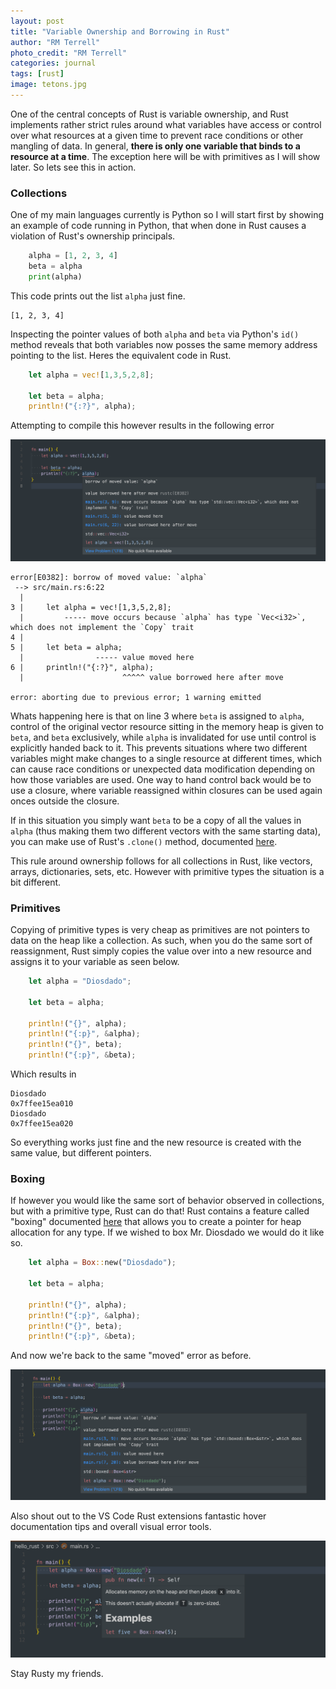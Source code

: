```yaml
---
layout: post
title: "Variable Ownership and Borrowing in Rust"
author: "RM Terrell"
photo_credit: "RM Terrell"
categories: journal
tags: [rust]
image: tetons.jpg
---
```


One of the central concepts of Rust is variable ownership, and Rust implements rather strict rules around what variables have access or control over what resources at a given time to prevent race conditions or other mangling of data. In general, **there is only one variable that binds to a resource at a time**. The exception here will be with primitives as I will show later. So lets see this in action.

### Collections

One of my main languages currently is Python so I will start first by showing an example of code running in Python, that when done in Rust causes a violation of Rust's ownership principals.

```python
    alpha = [1, 2, 3, 4]
    beta = alpha
    print(alpha)
```

This code prints out the list `alpha` just fine.

```console
[1, 2, 3, 4]
```

Inspecting the pointer values of both `alpha` and `beta` via Python's `id()` method reveals that both variables now posses the same memory address pointing to the list. Heres the equivalent code in Rust.

```rust
    let alpha = vec![1,3,5,2,8];

    let beta = alpha;
    println!("{:?}", alpha);
```

Attempting to compile this however results in the following error

![rust_ownership_violation](/assets/img/rust-ownership/nope.png)

```console
error[E0382]: borrow of moved value: `alpha`
 --> src/main.rs:6:22
  |
3 |     let alpha = vec![1,3,5,2,8];
  |         ----- move occurs because `alpha` has type `Vec<i32>`, which does not implement the `Copy` trait
4 |
5 |     let beta = alpha;
  |                ----- value moved here
6 |     println!("{:?}", alpha);
  |                      ^^^^^ value borrowed here after move

error: aborting due to previous error; 1 warning emitted
```

Whats happening here is that on line 3 where `beta` is assigned to `alpha`, control of the original vector resource sitting in the memory heap is given to `beta`, and `beta` exclusively, while `alpha` is invalidated for use until control is explicitly handed back to it. This prevents situations where two different variables might make changes to a single resource at different times, which can cause race conditions or unexpected data modification depending on how those variables are used. One way to hand control back would be to use a closure, where variable reassigned within closures can be used again onces outside the closure.

If in this situation you simply want `beta` to be a copy of all the values in `alpha` (thus making them two different vectors with the same starting data), you can make use of Rust's `.clone()` method, documented [here](https://doc.rust-lang.org/std/clone/trait.Clone.html).

This rule around ownership follows for all collections in Rust, like vectors, arrays, dictionaries, sets, etc. However with primitive types the situation is a bit different.

### Primitives

Copying of primitive types is very cheap as primitives are not pointers to data on the heap like a collection. As such, when you do the same sort of reassignment, Rust simply copies the value over into a new resource and assigns it to your variable as seen below.

```rust
    let alpha = "Diosdado";

    let beta = alpha;

    println!("{}", alpha);
    println!("{:p}", &alpha);
    println!("{}", beta);
    println!("{:p}", &beta);
```

Which results in

```console
Diosdado
0x7ffee15ea010
Diosdado
0x7ffee15ea020
```

So everything works just fine and the new resource is created with the same value, but different pointers.

### Boxing

If however you would like the same sort of behavior observed in collections, but with a primitive type, Rust can do that! Rust contains a feature called "boxing" documented [here](https://doc.rust-lang.org/std/boxed/struct.Box.html) that allows you to create a pointer for heap allocation for any type. If we wished to box Mr. Diosdado we would do it like so.

```rust
    let alpha = Box::new("Diosdado");

    let beta = alpha;

    println!("{}", alpha);
    println!("{:p}", &alpha);
    println!("{}", beta);
    println!("{:p}", &beta);
```

And now we're back to the same "moved" error as before.

![boxed_rust_ownership_violation](/assets/img/rust-ownership/boxed_error.png)

Also shout out to the VS Code Rust extensions fantastic hover documentation tips and overall visual error tools.

![docs](/assets/img/rust-ownership/docs.png)

Stay Rusty my friends.
